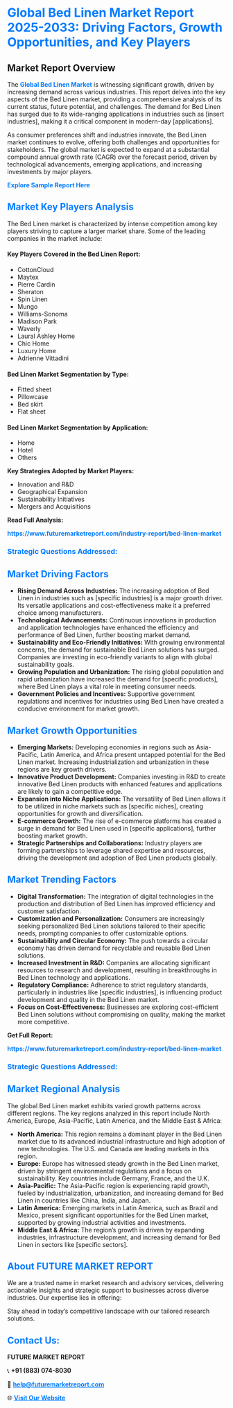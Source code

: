 <h1 style="color: #007BFF;">Global Bed Linen Market Report 2025-2033: Driving Factors, Growth Opportunities, and Key Players</h1>

<section id="overview">
<h2>Market Report Overview</h2>
<p>The <a href="https://www.futuremarketreport.com/industry-report/bed-linen-market" style="color: #007BFF; text-decoration: none;"><strong>Global Bed Linen Market</strong></a> is witnessing significant growth, driven by increasing demand across various industries. This report delves into the key aspects of the Bed Linen market, providing a comprehensive analysis of its current status, future potential, and challenges. The demand for Bed Linen has surged due to its wide-ranging applications in industries such as [insert industries], making it a critical component in modern-day [applications].</p>
<p>As consumer preferences shift and industries innovate, the Bed Linen market continues to evolve, offering both challenges and opportunities for stakeholders. The global market is expected to expand at a substantial compound annual growth rate (CAGR) over the forecast period, driven by technological advancements, emerging applications, and increasing investments by major players.</p>
</section>

<section id="overview">
<p><a href="https://www.futuremarketreport.com/request-sample/reportId=108204" style="color: #007BFF; text-decoration: none;"><strong>Explore Sample Report Here</strong></a></p>
</section>

<section id="key-players">
<h2 style="color: #007BFF;">Market Key Players Analysis</h2>
<p>The Bed Linen market is characterized by intense competition among key players striving to capture a larger market share. Some of the leading companies in the market include:</p>
<h4>Key Players Covered in the Bed Linen Report:</h4>
<ul><li>CottonCloud</li><li>Maytex</li><li>Pierre Cardin</li><li>Sheraton</li><li>Spin Linen</li><li>Mungo</li><li>Williams-Sonoma</li><li>Madison Park</li><li>Waverly</li><li>Laural Ashley Home</li><li>Chic Home</li><li>Luxury Home</li><li>Adrienne Vittadini</li></ul>
<h4>Bed Linen Market Segmentation by Type:</h4>
<ul><li>Fitted sheet</li><li>Pillowcase</li><li>Bed skirt</li><li>Flat sheet</li></ul>

<h4>Bed Linen Market Segmentation by Application:</h4>
<ul><li>Home</li><li>Hotel</li><li>Others</li></ul>
<p><strong>Key Strategies Adopted by Market Players:</strong></p>
<ul>
<li>Innovation and R&D</li>
<li>Geographical Expansion</li>
<li>Sustainability Initiatives</li>
<li>Mergers and Acquisitions</li>
</ul>
</section>

<section>
<p><strong>Read Full Analysis: </strong></p><a href="https://www.futuremarketreport.com/industry-report/bed-linen-market" style="color: #007BFF; text-decoration: none;"><strong>https://www.futuremarketreport.com/industry-report/bed-linen-market</strong></a>
<h3 style="color: #007BFF;">Strategic Questions Addressed:</h3>
</section>

<section id="driving-factors">
<h2 style="color: #007BFF;">Market Driving Factors</h2>
<ul>
<li><strong>Rising Demand Across Industries:</strong> The increasing adoption of Bed Linen in industries such as [specific industries] is a major growth driver. Its versatile applications and cost-effectiveness make it a preferred choice among manufacturers.</li>
<li><strong>Technological Advancements:</strong> Continuous innovations in production and application technologies have enhanced the efficiency and performance of Bed Linen, further boosting market demand.</li>
<li><strong>Sustainability and Eco-Friendly Initiatives:</strong> With growing environmental concerns, the demand for sustainable Bed Linen solutions has surged. Companies are investing in eco-friendly variants to align with global sustainability goals.</li>
<li><strong>Growing Population and Urbanization:</strong> The rising global population and rapid urbanization have increased the demand for [specific products], where Bed Linen plays a vital role in meeting consumer needs.</li>
<li><strong>Government Policies and Incentives:</strong> Supportive government regulations and incentives for industries using Bed Linen have created a conducive environment for market growth.</li>
</ul>
</section>

<section id="growth-opportunities">
<h2 style="color: #007BFF;">Market Growth Opportunities</h2>
<ul>
<li><strong>Emerging Markets:</strong> Developing economies in regions such as Asia-Pacific, Latin America, and Africa present untapped potential for the Bed Linen market. Increasing industrialization and urbanization in these regions are key growth drivers.</li>
<li><strong>Innovative Product Development:</strong> Companies investing in R&D to create innovative Bed Linen products with enhanced features and applications are likely to gain a competitive edge.</li>
<li><strong>Expansion into Niche Applications:</strong> The versatility of Bed Linen allows it to be utilized in niche markets such as [specific niches], creating opportunities for growth and diversification.</li>
<li><strong>E-commerce Growth:</strong> The rise of e-commerce platforms has created a surge in demand for Bed Linen used in [specific applications], further boosting market growth.</li>
<li><strong>Strategic Partnerships and Collaborations:</strong> Industry players are forming partnerships to leverage shared expertise and resources, driving the development and adoption of Bed Linen products globally.</li>
</ul>
</section>

<section id="trending-factors">
<h2 style="color: #007BFF;">Market Trending Factors</h2>
<ul>
<li><strong>Digital Transformation:</strong> The integration of digital technologies in the production and distribution of Bed Linen has improved efficiency and customer satisfaction.</li>
<li><strong>Customization and Personalization:</strong> Consumers are increasingly seeking personalized Bed Linen solutions tailored to their specific needs, prompting companies to offer customizable options.</li>
<li><strong>Sustainability and Circular Economy:</strong> The push towards a circular economy has driven demand for recyclable and reusable Bed Linen solutions.</li>
<li><strong>Increased Investment in R&D:</strong> Companies are allocating significant resources to research and development, resulting in breakthroughs in Bed Linen technology and applications.</li>
<li><strong>Regulatory Compliance:</strong> Adherence to strict regulatory standards, particularly in industries like [specific industries], is influencing product development and quality in the Bed Linen market.</li>
<li><strong>Focus on Cost-Effectiveness:</strong> Businesses are exploring cost-efficient Bed Linen solutions without compromising on quality, making the market more competitive.</li>
</ul>
</section>

<section>
<p><strong>Get Full Report: </strong></p><a href="https://www.futuremarketreport.com/industry-report/bed-linen-market" style="color: #007BFF; text-decoration: none;"><strong>https://www.futuremarketreport.com/industry-report/bed-linen-market</strong></a>
<h3 style="color: #007BFF;">Strategic Questions Addressed:</h3>
</section>


<section id="regional-analysis">
<h2 style="color: #007BFF;">Market Regional Analysis</h2>
<p>The global Bed Linen market exhibits varied growth patterns across different regions. The key regions analyzed in this report include North America, Europe, Asia-Pacific, Latin America, and the Middle East & Africa:</p>
<ul>
<li><strong>North America:</strong> This region remains a dominant player in the Bed Linen market due to its advanced industrial infrastructure and high adoption of new technologies. The U.S. and Canada are leading markets in this region.</li>
<li><strong>Europe:</strong> Europe has witnessed steady growth in the Bed Linen market, driven by stringent environmental regulations and a focus on sustainability. Key countries include Germany, France, and the U.K.</li>
<li><strong>Asia-Pacific:</strong> The Asia-Pacific region is experiencing rapid growth, fueled by industrialization, urbanization, and increasing demand for Bed Linen in countries like China, India, and Japan.</li>
<li><strong>Latin America:</strong> Emerging markets in Latin America, such as Brazil and Mexico, present significant opportunities for the Bed Linen market, supported by growing industrial activities and investments.</li>
<li><strong>Middle East & Africa:</strong> The region’s growth is driven by expanding industries, infrastructure development, and increasing demand for Bed Linen in sectors like [specific sectors].</li>
</ul>
</section>

<footer>
<h2 style="color: #007BFF;">About FUTURE MARKET REPORT</h2>
<p>We are a trusted name in market research and advisory services, delivering actionable insights and strategic support to businesses across diverse industries. Our expertise lies in offering:</p>

<p>Stay ahead in today’s competitive landscape with our tailored research solutions.</p>

<h2 style="color: #007BFF;">Contact Us:</h2>
<p><strong>FUTURE MARKET REPORT</strong></p>
<p>📞 <strong>+91 (883) 074-8030</strong></p>
<p>📧 <strong><a href="mailto:help@futuremarketreport.com" style="color: #007BFF;">help@futuremarketreport.com</a></strong></p>
<p>🌐 <strong><a href="https://www.futuremarketreport.com/" style="color: #007BFF;">Visit Our Website</a></strong></p>
</footer>